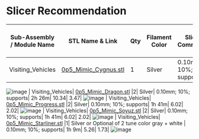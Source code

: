 # Slicer Recommendation 

|  **Sub-Assembly / Module Name** | **STL Name & Link** | **Qty** | **Filament Color** | **Slicer Comments** | **Approx Print Time [h:mm]** | **Approx Filament Used [g]** | **Approx Filament Used [m]** |
| ---- | --- | --- | --- | --- | --- | --- | --- |
| Visiting_Vehicles| [0p5_Mimic_Cygnus.stl](https://github.com/ISS-Mimic/Mimic/blob/SpaceTowel-patch-2/EXTRAs/Mini/3D_Printing/Visiting_Vehicles/Cygnus/0p5_Mimic_Cygnus.stl) |1| Silver| 0.10mm; 10%; supports| 1h 24m| 4.63| 1.55| 
![image](https://github.com/ISS-Mimic/Mimic/assets/58833710/e5c61a44-516a-4c9b-9b13-7d98f8a70f5b)
| Visiting_Vehicles| [0p5_Mimic_Dragon.stl](https://github.com/ISS-Mimic/Mimic/blob/SpaceTowel-patch-2/EXTRAs/Mini/3D_Printing/Visiting_Vehicles/Dragon/0p5_Mimic_Dragon.stl) |2| Silver| 0.10mm; 10%; supports| 2h 26m| 10.34| 3.47| 
![image](https://github.com/ISS-Mimic/Mimic/assets/58833710/9d257823-4ecc-438f-924c-7c0d6b406850)
| Visiting_Vehicles| [0p5_Mimic_Progress.stl](https://github.com/ISS-Mimic/Mimic/blob/SpaceTowel-patch-2/EXTRAs/Mini/3D_Printing/Visiting_Vehicles/Progress/0p5_Mimic_Progress.stl) |2| Silver| 0.10mm; 10%; supports| 1h 41m| 6.02| 2.02| 
![image](https://github.com/ISS-Mimic/Mimic/assets/58833710/4b74865a-5d4b-4bf7-9fe9-19616447a384)
| Visiting_Vehicles| [0p5_Mimic_Soyuz.stl](https://github.com/ISS-Mimic/Mimic/blob/SpaceTowel-patch-2/EXTRAs/Mini/3D_Printing/Visiting_Vehicles/Soyuz/0p5_Mimic_Soyuz.stl) |2| Silver| 0.10mm; 10%; supports| 1h 41m| 6.02| 2.02| 
![image](https://github.com/ISS-Mimic/Mimic/assets/58833710/decdc5a2-a206-477c-913c-3a1ad2eac4eb)
| Visiting_Vehicles| [0p5_Mimic_Starliner.stl](https://github.com/ISS-Mimic/Mimic/blob/SpaceTowel-patch-2/EXTRAs/Mini/3D_Printing/Visiting_Vehicles/Starliner/0p5_Mimic_Starliner.stl) |1| Silver or Optional of 2 tune color gray + white | 0.10mm; 10%; supports| 1h 9m| 5.26| 1.73| 
![image](https://github.com/ISS-Mimic/Mimic/assets/58833710/6d985faa-5ef0-4a39-b66a-34c529402edb)







